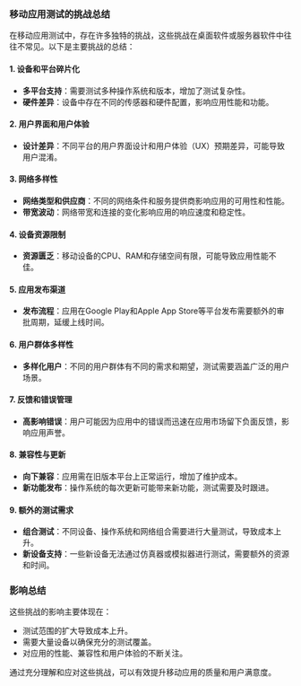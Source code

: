 ### 移动应用测试的挑战总结

在移动应用测试中，存在许多独特的挑战，这些挑战在桌面软件或服务器软件中往往不常见。以下是主要挑战的总结：

#### 1. **设备和平台碎片化**
- **多平台支持**：需要测试多种操作系统和版本，增加了测试复杂性。
- **硬件差异**：设备中存在不同的传感器和硬件配置，影响应用性能和功能。

#### 2. **用户界面和用户体验**
- **设计差异**：不同平台的用户界面设计和用户体验（UX）预期差异，可能导致用户混淆。

#### 3. **网络多样性**
- **网络类型和供应商**：不同的网络条件和服务提供商影响应用的可用性和性能。
- **带宽波动**：网络带宽和连接的变化影响应用的响应速度和稳定性。

#### 4. **设备资源限制**
- **资源匮乏**：移动设备的CPU、RAM和存储空间有限，可能导致应用性能不佳。

#### 5. **应用发布渠道**
- **发布流程**：应用在Google Play和Apple App Store等平台发布需要额外的审批周期，延缓上线时间。

#### 6. **用户群体多样性**
- **多样化用户**：不同的用户群体有不同的需求和期望，测试需要涵盖广泛的用户场景。

#### 7. **反馈和错误管理**
- **高影响错误**：用户可能因为应用中的错误而迅速在应用市场留下负面反馈，影响应用声誉。

#### 8. **兼容性与更新**
- **向下兼容**：应用需在旧版本平台上正常运行，增加了维护成本。
- **新功能发布**：操作系统的每次更新可能带来新功能，测试需要及时跟进。

#### 9. **额外的测试需求**
- **组合测试**：不同设备、操作系统和网络组合需要进行大量测试，导致成本上升。
- **新设备支持**：一些新设备无法通过仿真器或模拟器进行测试，需要额外的资源和时间。

### 影响总结
这些挑战的影响主要体现在：
- 测试范围的扩大导致成本上升。
- 需要大量设备以确保充分的测试覆盖。
- 对应用的性能、兼容性和用户体验的不断关注。

通过充分理解和应对这些挑战，可以有效提升移动应用的质量和用户满意度。